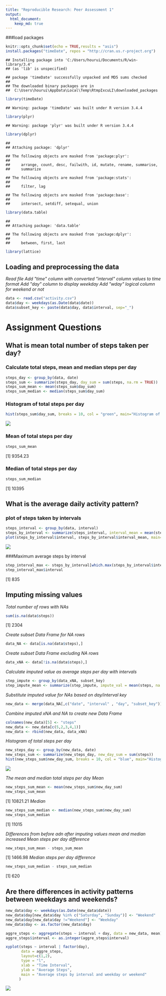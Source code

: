 ```yaml
---
title: "Reproducible Research: Peer Assessment 1"
output: 
  html_document:
    keep_md: true
---
```

###load packages

```r
knitr::opts_chunk$set(echo = TRUE,results = "asis")
install.packages("timeDate", repos = "http://cran.us.r-project.org")
```

```
## Installing package into 'C:/Users/hourui/Documents/R/win-library/3.4'
## (as 'lib' is unspecified)
```

```
## package 'timeDate' successfully unpacked and MD5 sums checked
## 
## The downloaded binary packages are in
## 	C:\Users\hourui\AppData\Local\Temp\RtmpIxcuLI\downloaded_packages
```

```r
library(timeDate)
```

```
## Warning: package 'timeDate' was built under R version 3.4.4
```

```r
library(plyr)
```

```
## Warning: package 'plyr' was built under R version 3.4.4
```

```r
library(dplyr)
```

```
## 
## Attaching package: 'dplyr'
```

```
## The following objects are masked from 'package:plyr':
## 
##     arrange, count, desc, failwith, id, mutate, rename, summarise,
##     summarize
```

```
## The following objects are masked from 'package:stats':
## 
##     filter, lag
```

```
## The following objects are masked from 'package:base':
## 
##     intersect, setdiff, setequal, union
```

```r
library(data.table)
```

```
## 
## Attaching package: 'data.table'
```

```
## The following objects are masked from 'package:dplyr':
## 
##     between, first, last
```

```r
library(lattice)
```
## Loading and preprocessing the data
*Read file*
*Add "time" column with converted "interval" column values to time format*
*Add "day" column to display weekday*
*Add "wday" logical column for weekend or not*


```r
data <- read.csv("activity.csv")
data$day <- weekdays(as.Date(data$date))
data$subset_key <- paste(data$day, data$interval, sep="_")
```

# Assignment Questions
## What is mean total number of steps taken per day?
### Calculate total steps, mean and median steps per day

```r
steps_day <- group_by(data, date)
steps_sum <- summarize(steps_day, day_sum = sum(steps, na.rm = TRUE))
steps_sum_mean <- mean(steps_sum$day_sum)
steps_sum_median <- median(steps_sum$day_sum)
```

### Histogram of total steps per day

```r
hist(steps_sum$day_sum, breaks = 10, col = "green", main="Histogram of Total Steps Per Day", xlab = "Total Steps Per Day")
```

![](PA1_template_files/figure-html/unnamed-chunk-4-1.png)<!-- -->

### Mean of total steps per day

```r
steps_sum_mean
```

[1] 9354.23

### Median of total steps per day

```r
steps_sum_median
```

[1] 10395

## What is the average daily activity pattern?
### plot of steps taken by intervals

```r
steps_interval <- group_by(data, interval)
steps_by_interval <- summarize(steps_interval, interval_mean = mean(steps, na.rm = TRUE))
plot(steps_by_interval$interval, steps_by_interval$interval_mean, main="Average Steps Per 5 Minute Interval", xlab="5 Minute Time Intervals", ylab="Average Steps", col = "red", type = "l")
```

![](PA1_template_files/figure-html/unnamed-chunk-7-1.png)<!-- -->

###Maximum average steps by interval

```r
step_interval_max <- steps_by_interval[which.max(steps_by_interval$interval_mean),]
step_interval_max$interval
```

[1] 835

## Imputing missing values
*Total number of rows with NAs*

```r
sum(is.na(data$steps))
```

[1] 2304

*Create subset Data Frame for NA rows*

```r
data_NA <- data[is.na(data$steps),]
```

*Create subset Data Frame excluding NA rows*

```r
data_xNA <- data[!is.na(data$steps),]
```

*Calculate imputed value as average steps per day with intervals*

```r
step_impute <- group_by(data_xNA, subset_key)
step_impute_mean <- summarize(step_impute, impute_val = mean(steps, na.rm = TRUE))
```

*Substitute imputed value for NAs based on day/interval key*

```r
new_data <- merge(data_NA[,c("date", "interval" , "day", "subset_key")], step_impute_mean, by= "subset_key")
```

*Combine imputed xNA and NA to create new Data Frame*

```r
colnames(new_data)[5] <- "steps"
new_data <- new_data[c(5,2,3,4,1)]
new_data <- rbind(new_data, data_xNA)
```

*Histogram of total steps per day*

```r
new_steps_day <- group_by(new_data, date)
new_steps_sum <- summarize(new_steps_day, new_day_sum = sum(steps))
hist(new_steps_sum$new_day_sum, breaks = 10, col = "blue", main="Histogram of Total Steps Per Day (Imputed)", xlab = "Total Steps Per Day (Imputed)")
```

![](PA1_template_files/figure-html/unnamed-chunk-15-1.png)<!-- -->

*The mean and median total steps per day*
_Mean_

```r
new_steps_sum_mean <- mean(new_steps_sum$new_day_sum)
new_steps_sum_mean
```

[1] 10821.21
_Median_

```r
new_steps_sum_median <- median(new_steps_sum$new_day_sum)
new_steps_sum_median
```

[1] 11015

*Differences from before adn after imputing values mean and median increased*
_Mean steps per day difference_

```r
new_steps_sum_mean - steps_sum_mean
```

[1] 1466.98
_Median steps per day difference_

```r
new_steps_sum_median - steps_sum_median
```

[1] 620

## Are there differences in activity patterns between weekdays and weekends?

```r
new_data$day <- weekdays(as.Date(new_data$date))
new_data$day[new_data$day %in% c("Saturday", "Sunday")] <- "Weekend"
new_data$day[new_data$day !="Weekend"] <- "Weekday"
new_data$day <- as.factor(new_data$day)

aggre_steps <- aggregate(steps ~ interval + day, data = new_data, mean)
aggre_steps$interval <- as.integer(aggre_steps$interval)

xyplot(steps ~ interval | factor(day), 
       data = aggre_steps, 
       layout=c(1,2), 
       type = "l", 
       xlab = "Time Interval",
       ylab = "Average Steps",
       main = "Average steps by interval and weekday or weekend"
      )
```

![](PA1_template_files/figure-html/unnamed-chunk-20-1.png)<!-- -->
